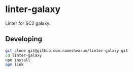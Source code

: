 # linter-galaxy
Linter for SC2 galaxy.

## Developing
```bash
git clone git@github.com:rameshvarun/linter-galaxy.git
cd linter-galaxy
npm install
apm link
```
